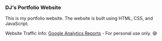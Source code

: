 ### DJ's Portfolio Website

This is my portfolio website. The website is built using HTML, CSS, and JavaScript.

Website Traffic Info: [Google Analytics Reports](https://analytics.google.com/analytics/web/#/p433655056/reports/intelligenthome?params=_u..nav%3Dmaui&collectionId=user) - For personal use only. 😅

